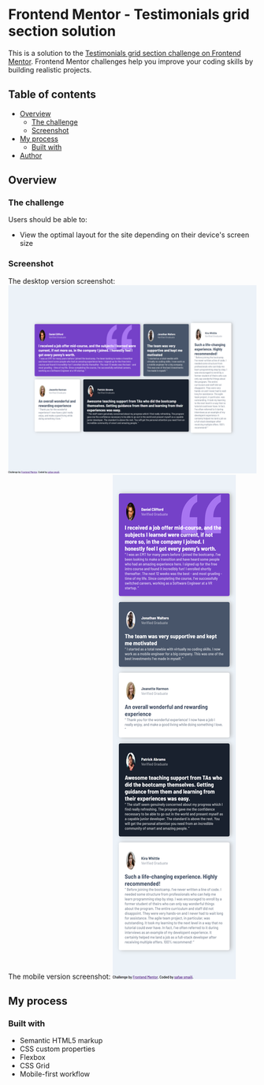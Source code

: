 # Frontend Mentor - Testimonials grid section solution

This is a solution to the [Testimonials grid section challenge on Frontend Mentor](https://www.frontendmentor.io/challenges/testimonials-grid-section-Nnw6J7Un7). Frontend Mentor challenges help you improve your coding skills by building realistic projects. 

## Table of contents

- [Overview](#overview)
  - [The challenge](#the-challenge)
  - [Screenshot](#screenshot)
- [My process](#my-process)
  - [Built with](#built-with)
- [Author](#author)

## Overview

### The challenge

Users should be able to:

- View the optimal layout for the site depending on their device's screen size

### Screenshot
The desktop version screenshot:
![desktop version](./screenshot/desktop_version.png)
The mobile version screenshot:
![mobile version](./screenshot/mobile_version.png)


## My process

### Built with

- Semantic HTML5 markup
- CSS custom properties
- Flexbox
- CSS Grid
- Mobile-first workflow
